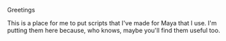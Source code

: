 Greetings

This is a place for me to put scripts that I've made for Maya that I use.
I'm putting them here because, who knows, maybe you'll find them useful too.
